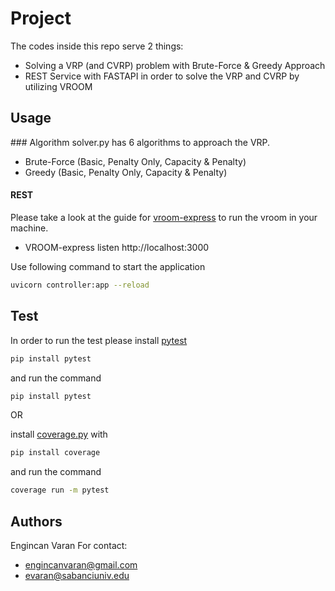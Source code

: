 # Project

The codes inside this repo serve 2 things:
- Solving a VRP (and CVRP) problem with Brute-Force & Greedy Approach
- REST Service with FASTAPI in order to solve the VRP and CVRP by utilizing VROOM

## Usage

### Algorithm
solver.py has 6 algorithms to approach the VRP.
- Brute-Force (Basic, Penalty Only, Capacity & Penalty)
- Greedy (Basic, Penalty Only, Capacity & Penalty)

#### REST
Please take a look at the guide for [vroom-express](https://github.com/VROOM-Project/vroom-express) to run the vroom in your machine.
- VROOM-express listen http://localhost:3000

Use following command to start the application
```bash
uvicorn controller:app --reload 
```

## Test
In order to run the test please install [pytest](https://docs.pytest.org/en/6.2.x/)
```bash
pip install pytest
```
and run the command
```bash
pip install pytest
```

OR

install [coverage.py](https://coverage.readthedocs.io/en/6.2/) with
```bash
pip install coverage
```
and run the command
```bash
coverage run -m pytest
```

## Authors
Engincan Varan 
For contact:
- engincanvaran@gmail.com
- evaran@sabanciuniv.edu